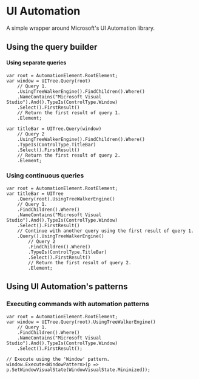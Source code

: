 UI Automation
============

A simple wrapper around Microsoft's UI Automation library.



Using the query builder
-----------------------


#### Using separate queries

    var root = AutomationElement.RootElement;
    var window = UITree.Query(root)
        // Query 1.
        .UsingTreeWalkerEngine().FindChildren().Where()
        .NameContains("Microsoft Visual Studio").And().TypeIs(ControlType.Window)
        .Select().FirstResult()
        // Return the first result of query 1.
        .Element;

    var titleBar = UITree.Query(window)
        // Query 2
        .UsingTreeWalkerEngine().FindChildren().Where()
        .TypeIs(ControlType.TitleBar)
        .Select().FirstResult()
        // Return the first result of query 2.
        .Element;


### Using continuous queries

    var root = AutomationElement.RootElement;
    var titleBar = UITree
        .Query(root).UsingTreeWalkerEngine()
        // Query 1.
        .FindChildren().Where()
        .NameContains("Microsoft Visual Studio").And().TypeIs(ControlType.Window)
        .Select().FirstResult()
        // Continue with another query using the first result of query 1.
        .Query().UsingTreeWalkerEngine()
            // Query 2
            .FindChildren().Where()
            .TypeIs(ControlType.TitleBar)
            .Select().FirstResult()
            // Return the first result of query 2.
            .Element;



Using UI Automation's patterns
------------------------------


### Executing commands with automation patterns

    var root = AutomationElement.RootElement;
    var window = UITree.Query(root).UsingTreeWalkerEngine()
        // Query 1.
        .FindChildren().Where()
        .NameContains("Microsoft Visual Studio").And().TypeIs(ControlType.Window)
        .Select().FirstResult();

    // Execute using the 'Window' pattern.
    window.Execute<WindowPattern>(p => p.SetWindowVisualState(WindowVisualState.Minimized));

